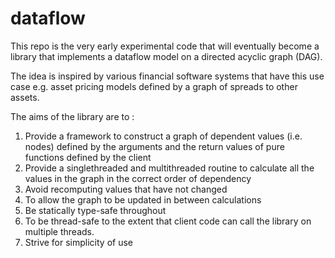 # dataflow

This repo is the very early experimental code that will eventually become a library that implements a dataflow model on a directed acyclic graph (DAG).

The idea is inspired by various financial software systems that have this use case e.g. asset pricing models defined by a graph of spreads to other assets.

The aims of the library are to :

1) Provide a framework to construct a graph of dependent values (i.e. nodes) defined by the arguments and the return values of pure functions defined by the client
2) Provide a singlethreaded and multithreaded routine to calculate all the values in the graph in the correct order of dependency
3) Avoid recomputing values that have not changed
4) To allow the graph to be updated in between calculations
5) Be statically type-safe throughout
6) To be thread-safe to the extent that client code can call the library on multiple threads.
6) Strive for simplicity of use
